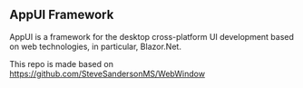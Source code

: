 ## AppUI Framework

AppUI is a framework for the desktop cross-platform UI development based on web technologies, in particular, Blazor.Net.

This repo is made based on https://github.com/SteveSandersonMS/WebWindow
